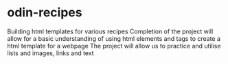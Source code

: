 # odin-recipes
Building html templates for various recipes
Completion of the project will allow for a basic understanding of using html elements and tags to create a html template for a webpage
The project will allow us to practice and utilise lists and images, links and text